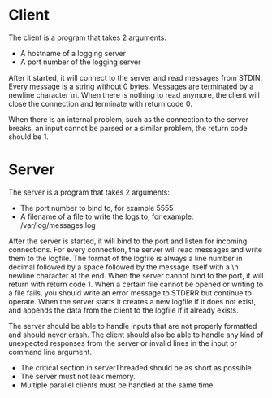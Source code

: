

# Client

The client is a program that takes 2 arguments:

* A hostname of a logging server 
* A port number of the logging server

After it started, it will connect to the server and read messages from
STDIN. Every message is a string without 0 bytes. Messages are
terminated by a newline character \n. When there is nothing to read
anymore, the client will close the
connection and terminate with return code 0.

When there is an internal problem, such as the connection to the server breaks, an input cannot be parsed or a similar problem, the return code should be 1.

# Server

The server is a program that takes 2 arguments:

* The port number to bind to, for example 5555
* A filename of a file to write the logs to, for example: /var/log/messages.log

After the server is started, it will bind to the port and listen for
incoming connections. For every connection, the server will read
messages and write them to the logfile. The format of the logfile is
always a line number in decimal followed by a space followed by the
message itself with a \n newline character at the end. When the server
cannot bind to the port, it will return with return code 1. When a
certain file cannot be opened or writing to a file fails, you should
write an error message to STDERR but continue to operate. When the
server starts it creates a new logfile if it does not exist, and
appends the data from the client to the logfile if it already exists.

The server should be able to handle inputs that are not properly formatted and should never crash. The client should also be able to handle any kind of unexpected responses from the server or invalid lines in the input or command line argument.


* The critical section in serverThreaded should be as short as possible.
* The server must not leak memory.
* Multiple parallel clients must be handled at the same time. 


